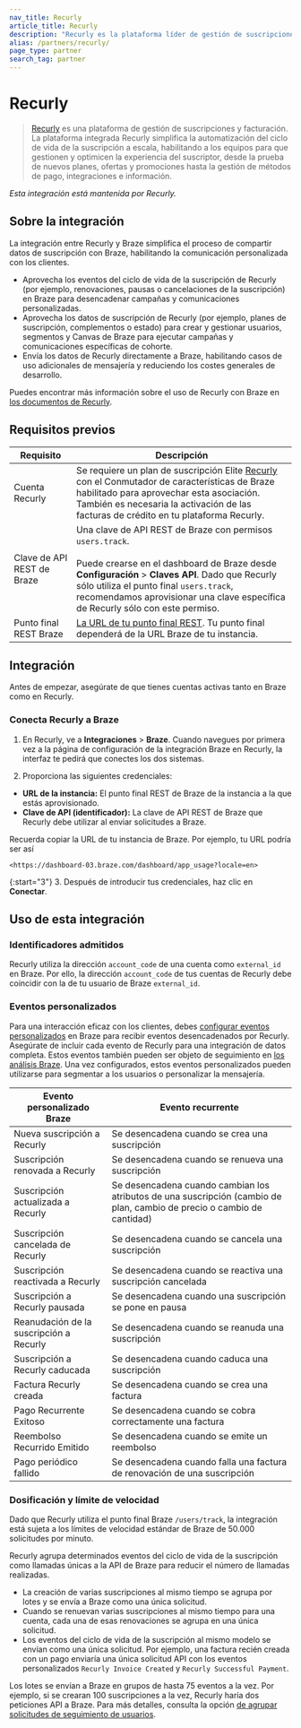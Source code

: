 ```yaml
---
nav_title: Recurly
article_title: Recurly
description: "Recurly es la plataforma líder de gestión de suscripciones y facturación para marcas de venta directa al consumidor que buscan aumentar sus suscripciones e ingresos recurrentes."
alias: /partners/recurly/
page_type: partner
search_tag: partner
---
```


# Recurly

> [Recurly](https://recurly.com/) es una plataforma de gestión de suscripciones y facturación. La plataforma integrada Recurly simplifica la automatización del ciclo de vida de la suscripción a escala, habilitando a los equipos para que gestionen y optimicen la experiencia del suscriptor, desde la prueba de nuevos planes, ofertas y promociones hasta la gestión de métodos de pago, integraciones e información.

_Esta integración está mantenida por Recurly._

## Sobre la integración

La integración entre Recurly y Braze simplifica el proceso de compartir datos de suscripción con Braze, habilitando la comunicación personalizada con los clientes.

- Aprovecha los eventos del ciclo de vida de la suscripción de Recurly (por ejemplo, renovaciones, pausas o cancelaciones de la suscripción) en Braze para desencadenar campañas y comunicaciones personalizadas.
- Aprovecha los datos de suscripción de Recurly (por ejemplo, planes de suscripción, complementos o estado) para crear y gestionar usuarios, segmentos y Canvas de Braze para ejecutar campañas y comunicaciones específicas de cohorte.
- Envía los datos de Recurly directamente a Braze, habilitando casos de uso adicionales de mensajería y reduciendo los costes generales de desarrollo.

Puedes encontrar más información sobre el uso de Recurly con Braze en [los documentos de Recurly](https://docs.recurly.com/docs/braze-integration).

## Requisitos previos

| Requisito | Descripción |
| ----------- | ----------- |
| Cuenta Recurly | Se requiere un plan de suscripción Elite [Recurly](https://recurly.com/) con el Conmutador de características de Braze habilitado para aprovechar esta asociación. También es necesaria la activación de las facturas de crédito en tu plataforma Recurly.|
| Clave de API REST de Braze | Una clave de API REST de Braze con permisos `users.track`. <br><br> Puede crearse en el dashboard de Braze desde **Configuración** > **Claves API**. Dado que Recurly sólo utiliza el punto final `users.track`, recomendamos aprovisionar una clave específica de Recurly sólo con este permiso. |
| Punto final REST Braze | [La URL de tu punto final REST][1]. Tu punto final dependerá de la URL Braze de tu instancia. |

## Integración

Antes de empezar, asegúrate de que tienes cuentas activas tanto en Braze como en Recurly.

### Conecta Recurly a Braze

1. En Recurly, ve a **Integraciones** > **Braze**. Cuando navegues por primera vez a la página de configuración de la integración Braze en Recurly, la interfaz te pedirá que conectes los dos sistemas.

2. Proporciona las siguientes credenciales:

- **URL de la instancia:** El punto final REST de Braze de la instancia a la que estás aprovisionado.
- **Clave de API (identificador):** La clave de API REST de Braze que Recurly debe utilizar al enviar solicitudes a Braze.

Recuerda copiar la URL de tu instancia de Braze. Por ejemplo, tu URL podría ser así 

```
<https://dashboard-03.braze.com/dashboard/app_usage?locale=en>
```

{:start="3"}
3\. Después de introducir tus credenciales, haz clic en **Conectar**.

## Uso de esta integración

### Identificadores admitidos

Recurly utiliza la dirección `account_code` de una cuenta como `external_id` en Braze. Por ello, la dirección `account_code` de tus cuentas de Recurly debe coincidir con la de tu usuario de Braze `external_id`.

### Eventos personalizados

Para una interacción eficaz con los clientes, debes [configurar eventos personalizados][2] en Braze para recibir eventos desencadenados por Recurly. Asegúrate de incluir cada evento de Recurly para una integración de datos completa. Estos eventos también pueden ser objeto de seguimiento en [los análisis Braze][3]. Una vez configurados, estos eventos personalizados pueden utilizarse para segmentar a los usuarios o personalizar la mensajería. 

| Evento personalizado Braze| Evento recurrente |
| ----------- | ----------- |
| Nueva suscripción a Recurly              | Se desencadena cuando se crea una suscripción                            |
| Suscripción renovada a Recurly          | Se desencadena cuando se renueva una suscripción                                |
| Suscripción actualizada a Recurly          | Se desencadena cuando cambian los atributos de una suscripción (cambio de plan, cambio de precio o cambio de cantidad) |
| Suscripción cancelada de Recurly         | Se desencadena cuando se cancela una suscripción                           |
| Suscripción reactivada a Recurly      | Se desencadena cuando se reactiva una suscripción cancelada               |
| Suscripción a Recurly pausada           | Se desencadena cuando una suscripción se pone en pausa                   |
| Reanudación de la suscripción a Recurly          | Se desencadena cuando se reanuda una suscripción                              |
| Suscripción a Recurly caducada          | Se desencadena cuando caduca una suscripción                               |
| Factura Recurly creada               | Se desencadena cuando se crea una factura                                |
| Pago Recurrente Exitoso            | Se desencadena cuando se cobra correctamente una factura                 |
| Reembolso Recurrido Emitido                 | Se desencadena cuando se emite un reembolso                                   |
| Pago periódico fallido      | Se desencadena cuando falla una factura de renovación de una suscripción          |

### Dosificación y límite de velocidad

Dado que Recurly utiliza el punto final Braze `/users/track`, la integración está sujeta a los límites de velocidad estándar de Braze de 50.000 solicitudes por minuto.

Recurly agrupa determinados eventos del ciclo de vida de la suscripción como llamadas únicas a la API de Braze para reducir el número de llamadas realizadas.

- La creación de varias suscripciones al mismo tiempo se agrupa por lotes y se envía a Braze como una única solicitud.
- Cuando se renuevan varias suscripciones al mismo tiempo para una cuenta, cada una de esas renovaciones se agrupa en una única solicitud.
- Los eventos del ciclo de vida de la suscripción al mismo modelo se envían como una única solicitud. Por ejemplo, una factura recién creada con un pago enviaría una única solicitud API con los eventos personalizados `Recurly Invoice Created` y `Recurly Successful Payment`.

Los lotes se envían a Braze en grupos de hasta 75 eventos a la vez. Por ejemplo, si se crearan 100 suscripciones a la vez, Recurly haría dos peticiones API a Braze. Para más detalles, consulta la opción [de agrupar solicitudes de seguimiento de usuarios][4].


[1]: {{site.baseurl}}/developer_guide/rest_api/basics/#endpoints
[2]: {{site.baseurl}}/user_guide/data_and_analytics/custom_data/custom_events/
[3]: {{site.baseurl}}/user_guide/data_and_analytics/custom_data/custom_events/#analytics
[4]: {{site.baseurl}}/api/api_limits/#batch-user-track
